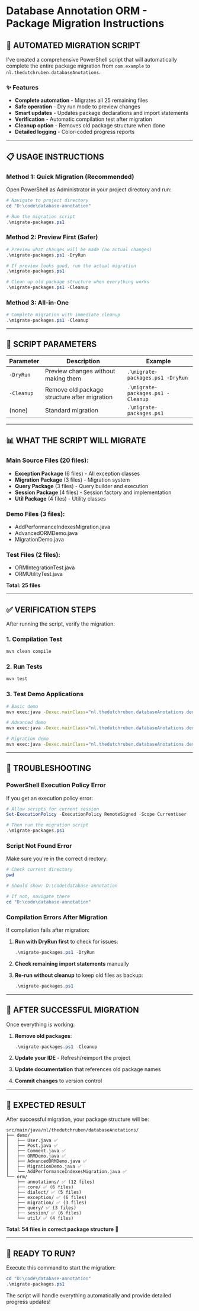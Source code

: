 # Database Annotation ORM - Package Migration Instructions

## 🚀 AUTOMATED MIGRATION SCRIPT

I've created a comprehensive PowerShell script that will automatically complete the entire package migration from `com.example` to `nl.thedutchruben.databaseAnotations`.

### ✨ Features

- **Complete automation** - Migrates all 25 remaining files
- **Safe operation** - Dry run mode to preview changes
- **Smart updates** - Updates package declarations and import statements  
- **Verification** - Automatic compilation test after migration
- **Cleanup option** - Removes old package structure when done
- **Detailed logging** - Color-coded progress reports

---

## 📋 USAGE INSTRUCTIONS

### Method 1: Quick Migration (Recommended)

Open PowerShell as Administrator in your project directory and run:

```powershell
# Navigate to project directory
cd "D:\code\database-annotation"

# Run the migration script
.\migrate-packages.ps1
```

### Method 2: Preview First (Safer)

```powershell
# Preview what changes will be made (no actual changes)
.\migrate-packages.ps1 -DryRun

# If preview looks good, run the actual migration
.\migrate-packages.ps1

# Clean up old package structure when everything works
.\migrate-packages.ps1 -Cleanup
```

### Method 3: All-in-One

```powershell
# Complete migration with immediate cleanup
.\migrate-packages.ps1 -Cleanup
```

---

## 🔧 SCRIPT PARAMETERS

| Parameter | Description | Example |
|-----------|-------------|---------|
| `-DryRun` | Preview changes without making them | `.\migrate-packages.ps1 -DryRun` |
| `-Cleanup` | Remove old package structure after migration | `.\migrate-packages.ps1 -Cleanup` |
| (none) | Standard migration | `.\migrate-packages.ps1` |

---

## 📊 WHAT THE SCRIPT WILL MIGRATE

### Main Source Files (20 files):
- **Exception Package** (6 files) - All exception classes
- **Migration Package** (3 files) - Migration system
- **Query Package** (3 files) - Query builder and execution
- **Session Package** (4 files) - Session factory and implementation
- **Util Package** (4 files) - Utility classes

### Demo Files (3 files):
- AddPerformanceIndexesMigration.java
- AdvancedORMDemo.java  
- MigrationDemo.java

### Test Files (2 files):
- ORMIntegrationTest.java
- ORMUtilityTest.java

**Total: 25 files**

---

## ✅ VERIFICATION STEPS

After running the script, verify the migration:

### 1. Compilation Test
```bash
mvn clean compile
```

### 2. Run Tests
```bash
mvn test
```

### 3. Test Demo Applications
```bash
# Basic demo
mvn exec:java -Dexec.mainClass="nl.thedutchruben.databaseAnotations.demo.ORMDemo"

# Advanced demo  
mvn exec:java -Dexec.mainClass="nl.thedutchruben.databaseAnotations.demo.AdvancedORMDemo"

# Migration demo
mvn exec:java -Dexec.mainClass="nl.thedutchruben.databaseAnotations.demo.MigrationDemo"
```

---

## 🚨 TROUBLESHOOTING

### PowerShell Execution Policy Error
If you get an execution policy error:

```powershell
# Allow scripts for current session
Set-ExecutionPolicy -ExecutionPolicy RemoteSigned -Scope CurrentUser

# Then run the migration script
.\migrate-packages.ps1
```

### Script Not Found Error
Make sure you're in the correct directory:

```powershell
# Check current directory
pwd

# Should show: D:\code\database-annotation

# If not, navigate there
cd "D:\code\database-annotation"
```

### Compilation Errors After Migration
If compilation fails after migration:

1. **Run with DryRun first** to check for issues:
   ```powershell
   .\migrate-packages.ps1 -DryRun
   ```

2. **Check remaining import statements** manually

3. **Re-run without cleanup** to keep old files as backup:
   ```powershell
   .\migrate-packages.ps1
   ```

---

## 🧹 AFTER SUCCESSFUL MIGRATION

Once everything is working:

1. **Remove old packages**:
   ```powershell
   .\migrate-packages.ps1 -Cleanup
   ```

2. **Update your IDE** - Refresh/reimport the project

3. **Update documentation** that references old package names

4. **Commit changes** to version control

---

## 📁 EXPECTED RESULT

After successful migration, your package structure will be:

```
src/main/java/nl/thedutchruben/databaseAnotations/
├── demo/
│   ├── User.java ✅
│   ├── Post.java ✅  
│   ├── Comment.java ✅
│   ├── ORMDemo.java ✅
│   ├── AdvancedORMDemo.java ✅
│   ├── MigrationDemo.java ✅
│   └── AddPerformanceIndexesMigration.java ✅
└── orm/
    ├── annotations/ ✅ (12 files)
    ├── core/ ✅ (6 files)
    ├── dialect/ ✅ (5 files)
    ├── exception/ ✅ (6 files)
    ├── migration/ ✅ (3 files)
    ├── query/ ✅ (3 files)
    ├── session/ ✅ (6 files)
    └── util/ ✅ (4 files)
```

**Total: 54 files in correct package structure** 🎉

---

## 🎯 READY TO RUN?

Execute this command to start the migration:

```powershell
cd "D:\code\database-annotation"
.\migrate-packages.ps1
```

The script will handle everything automatically and provide detailed progress updates!
